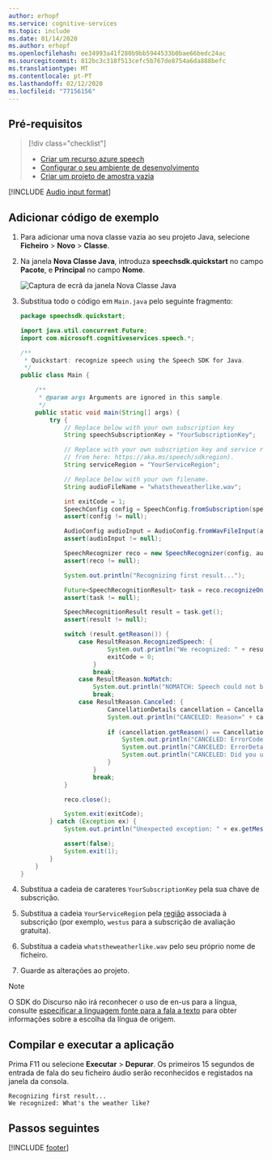 ```yaml
---
author: erhopf
ms.service: cognitive-services
ms.topic: include
ms.date: 01/14/2020
ms.author: erhopf
ms.openlocfilehash: ee34993a41f280b9bb5944533b0bae66bedc24ac
ms.sourcegitcommit: 812bc3c318f513cefc5b767de8754a6da888befc
ms.translationtype: MT
ms.contentlocale: pt-PT
ms.lasthandoff: 02/12/2020
ms.locfileid: "77156156"
---
```

## <a name="prerequisites"></a>Pré-requisitos

> [!div class="checklist"]
> * [Criar um recurso azure speech](../../../../get-started.md)
> * [Configurar o seu ambiente de desenvolvimento](../../../../quickstarts/setup-platform.md?tabs=jre)
> * [Criar um projeto de amostra vazia](../../../../quickstarts/create-project.md?tabs=jre)

[!INCLUDE [Audio input format](~/articles/cognitive-services/speech-service/includes/audio-input-format-chart.md)]

## <a name="add-sample-code"></a>Adicionar código de exemplo

1. Para adicionar uma nova classe vazia ao seu projeto Java, selecione **Ficheiro** > **Novo** > **Classe**.

1. Na janela **Nova Classe Java**, introduza **speechsdk.quickstart** no campo **Pacote**, e **Principal** no campo **Nome**.

   ![Captura de ecrã da janela Nova Classe Java](~/articles/cognitive-services/Speech-Service/media/sdk/qs-java-jre-06-create-main-java.png)

1. Substitua todo o código em `Main.java` pelo seguinte fragmento:

   ```java
   package speechsdk.quickstart;

   import java.util.concurrent.Future;
   import com.microsoft.cognitiveservices.speech.*;

   /**
    * Quickstart: recognize speech using the Speech SDK for Java.
    */
   public class Main {

       /**
        * @param args Arguments are ignored in this sample.
        */
       public static void main(String[] args) {
           try {
               // Replace below with your own subscription key
               String speechSubscriptionKey = "YourSubscriptionKey";

               // Replace with your own subscription key and service region (e.g., "westus", use the one of SpeechSDKParameters
               // from here: https://aka.ms/speech/sdkregion).
               String serviceRegion = "YourServiceRegion";

               // Replace below with your own filename.
               String audioFileName = "whatstheweatherlike.wav";

               int exitCode = 1;
               SpeechConfig config = SpeechConfig.fromSubscription(speechSubscriptionKey, serviceRegion);
               assert(config != null);

               AudioConfig audioInput = AudioConfig.fromWavFileInput(audioFileName);
               assert(audioInput != null);

               SpeechRecognizer reco = new SpeechRecognizer(config, audioInput);
               assert(reco != null);

               System.out.println("Recognizing first result...");

               Future<SpeechRecognitionResult> task = reco.recognizeOnceAsync();
               assert(task != null);

               SpeechRecognitionResult result = task.get();
               assert(result != null);

               switch (result.getReason()) {
                   case ResultReason.RecognizedSpeech: {
                           System.out.println("We recognized: " + result.getText());
                           exitCode = 0;
                       }
                       break;
                   case ResultReason.NoMatch:
                       System.out.println("NOMATCH: Speech could not be recognized.");
                       break;
                   case ResultReason.Canceled: {
                           CancellationDetails cancellation = CancellationDetails.fromResult(result);
                           System.out.println("CANCELED: Reason=" + cancellation.getReason());
        
                           if (cancellation.getReason() == CancellationReason.Error) {
                               System.out.println("CANCELED: ErrorCode=" + cancellation.getErrorCode());
                               System.out.println("CANCELED: ErrorDetails=" + cancellation.getErrorDetails());
                               System.out.println("CANCELED: Did you update the subscription info?");
                           }
                       }
                       break;
               }

               reco.close();

               System.exit(exitCode);
           } catch (Exception ex) {
               System.out.println("Unexpected exception: " + ex.getMessage());

               assert(false);
               System.exit(1);
           }
       }
   }
   ```

1. Substitua a cadeia de carateres `YourSubscriptionKey` pela sua chave de subscrição.

1. Substitua a cadeia `YourServiceRegion` pela [região](~/articles/cognitive-services/Speech-Service/regions.md) associada à subscrição (por exemplo, `westus` para a subscrição de avaliação gratuita).

1. Substitua a cadeia `whatstheweatherlike.wav` pelo seu próprio nome de ficheiro.

1. Guarde as alterações ao projeto.

> [!NOTE]
> O SDK do Discurso não irá reconhecer o uso de en-us para a língua, consulte [especificar a linguagem fonte para a fala a texto](../../../../how-to-specify-source-language.md) para obter informações sobre a escolha da língua de origem.

## <a name="build-and-run-the-app"></a>Compilar e executar a aplicação

Prima F11 ou selecione **Executar** > **Depurar**.
Os primeiros 15 segundos de entrada de fala do seu ficheiro áudio serão reconhecidos e registados na janela da consola.

   ```text
   Recognizing first result...
   We recognized: What's the weather like?
   ```

## <a name="next-steps"></a>Passos seguintes

[!INCLUDE [footer](./footer.md)]